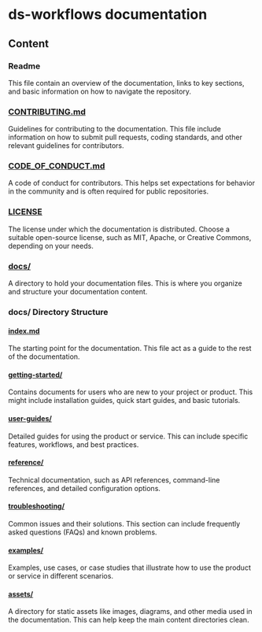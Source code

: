# ds-workflows documentation

## Content

### Readme
This file contain an overview of the documentation, links to key sections, and basic information on how to navigate the repository.

### [CONTRIBUTING.md](./CONTRIBUTING.md)
Guidelines for contributing to the documentation. This file include information on how to submit pull requests, coding standards, and other relevant guidelines for contributors.

### [CODE_OF_CONDUCT.md](./CODE_OF_CONDUCT.md)
A code of conduct for contributors. This helps set expectations for behavior in the community and is often required for public repositories.

### [LICENSE](./LICENSE)
The license under which the documentation is distributed. Choose a suitable open-source license, such as MIT, Apache, or Creative Commons, depending on your needs.

### [docs/](./docs/)
A directory to hold your documentation files. This is where you organize and structure your documentation content.

### docs/ Directory Structure
#### [index.md](./docs/index.md)
The starting point for the documentation. This file act as a guide to the rest of the documentation.

#### [getting-started/](./docs/getting-started/)
Contains documents for users who are new to your project or product. This might include installation guides, quick start guides, and basic tutorials.

#### [user-guides/](./docs/user-guides/)
Detailed guides for using the product or service. This can include specific features, workflows, and best practices.

#### [reference/](./docs/reference/)
Technical documentation, such as API references, command-line references, and detailed configuration options.

#### [troubleshooting/](./docs/troubleshooting/)
Common issues and their solutions. This section can include frequently asked questions (FAQs) and known problems.

#### [examples/](./docs/examples/)
Examples, use cases, or case studies that illustrate how to use the product or service in different scenarios.

#### [assets/](./docs/assets/)
A directory for static assets like images, diagrams, and other media used in the documentation. This can help keep the main content directories clean.
